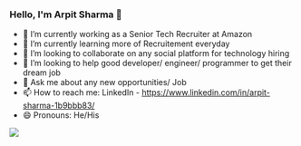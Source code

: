 ### Hello, I'm Arpit Sharma 👋

- 🔭 I’m currently working as a Senior Tech Recruiter at Amazon 
- 🌱 I’m currently learning more of Recruitement everyday
- 👯 I’m looking to collaborate on any social platform for technology hiring
- 🤔 I’m looking to help good developer/ engineer/ programmer to get their dream job
- 💬 Ask me about any new opportunities/ Job
- 📫 How to reach me: LinkedIn - https://www.linkedin.com/in/arpit-sharma-1b9bbb83/
- 😄 Pronouns: He/His

<img src="https://github-readme-stats.vercel.app/api?username=arpitsharma1&&show_icons=true&title_color=ffffff&icon_color=bb2acf&text_color=daf7dc&bg_color=151515">
